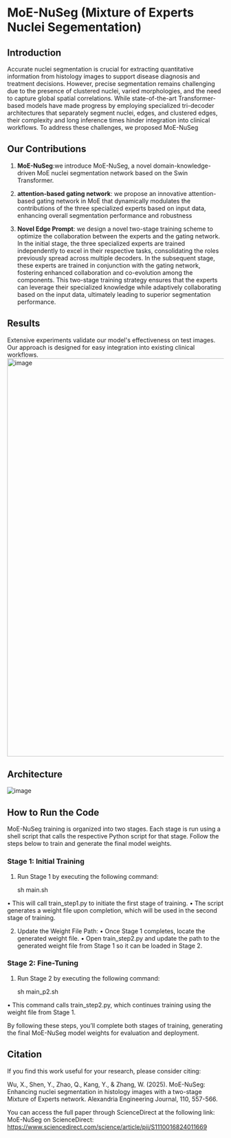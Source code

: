 # MoE-NuSeg (Mixture of Experts Nuclei Segementation)

## Introduction

 Accurate nuclei segmentation is crucial for
extracting quantitative information from histology images
to support disease diagnosis and treatment decisions.
However, precise segmentation remains challenging due to
the presence of clustered nuclei, varied morphologies, and the need to capture global spatial correlations. While state-of-the-art Transformer-based models have made progress
by employing specialized tri-decoder architectures that
separately segment nuclei, edges, and clustered edges,
their complexity and long inference times hinder integration into clinical workflows. To address these  challenges, we proposed MoE-NuSeg


## Our Contributions

1. **MoE-NuSeg**:we introduce
MoE-NuSeg, a novel domain-knowledge-driven MoE nuclei
segmentation network based on the Swin Transformer.

2. **attention-based gating
network**:  we propose an innovative attention-based gating
network in MoE that dynamically modulates the contributions
of the three specialized experts based on input data, enhancing
overall segmentation performance and robustness
3. **Novel Edge Prompt**: we
design a novel two-stage training scheme to optimize the
collaboration between the experts and the gating network.
In the initial stage, the three specialized experts are trained
independently to excel in their respective tasks, consolidating
the roles previously spread across multiple decoders. In the
subsequent stage, these experts are trained in conjunction
with the gating network, fostering enhanced collaboration and
co-evolution among the components. This two-stage training
strategy ensures that the experts can leverage their specialized
knowledge while adaptively collaborating based on the input
data, ultimately leading to superior segmentation performance.


## Results

Extensive experiments validate our model's effectiveness on test images. Our approach is designed for easy integration into existing clinical workflows.
<img width="927" alt="image" src="https://github.com/user-attachments/assets/a4480fff-8093-4ae2-a6f4-96baab946d2d">


## Architecture

![image](https://github.com/deep-geo/MoE-NuSeg/assets/112611011/ab194456-bacd-4941-aa5b-9a0dd3281568)




## How to Run the Code

MoE-NuSeg training is organized into two stages. Each stage is run using a shell script that calls the respective Python script for that stage. Follow the steps below to train and generate the final model weights.

### Stage 1: Initial Training


1.	Run Stage 1 by executing the following command:
    
	sh main.sh

•	This will call train_step1.py to initiate the first stage of training.
•	The script generates a weight file upon completion, which will be used in the second stage of training.

2.	Update the Weight File Path:
•	Once Stage 1 completes, locate the generated weight file.
•	Open train_step2.py and update the path to the generated weight file from Stage 1 so it can be loaded in Stage 2.

### Stage 2: Fine-Tuning

1.	Run Stage 2 by executing the following command:

	sh main_p2.sh

•	This command calls train_step2.py, which continues training using the weight file from Stage 1.

By following these steps, you’ll complete both stages of training, generating the final MoE-NuSeg model weights for evaluation and deployment.



## Citation

If you find this work useful for your research, please consider citing:

Wu, X., Shen, Y., Zhao, Q., Kang, Y., & Zhang, W. (2025). MoE-NuSeg: Enhancing nuclei segmentation in histology images with a two-stage Mixture of Experts network. Alexandria Engineering Journal, 110, 557-566. 

You can access the full paper through ScienceDirect at the following link: MoE-NuSeg on ScienceDirect:
https://www.sciencedirect.com/science/article/pii/S1110016824011669

